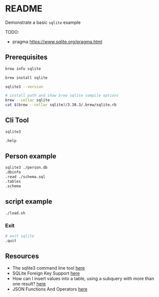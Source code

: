 # README

Demonstrate a basic `sqlite` example

TODO:

* pragma https://www.sqlite.org/pragma.html

## Prerequisites

```sh
brew info sqlite

brew install sqlite

sqlite3 --version

# install path and show brew sqlite compile options
brew --cellar sqlite  
cat $(brew --cellar sqlite)/3.38.3/.brew/sqlite.rb
```

## Cli Tool

```sh
sqlite3

.help
```

## Person example

```sh
sqlite3 ./person.db
.dbinfo
.read ./schema.sql
.tables
.schema
```

## script example

```sh
./load.sh
```

### Exit

```sh
# exit sqlite
.quit
```

## Resources

* The sqlite3 command line tool [here](https://zetcode.com/db/sqlite/tool/)
* SQLite Foreign Key Support [here](https://www.sqlite.org/foreignkeys.html)
* How can I insert values into a table, using a subquery with more than one result? [here](https://stackoverflow.com/questions/9692319/how-can-i-insert-values-into-a-table-using-a-subquery-with-more-than-one-result)
* JSON Functions And Operators [here](https://www.sqlite.org/json1.html)
